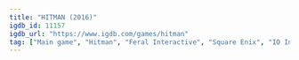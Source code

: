 ```yaml
---
title: "HITMAN (2016)"
igdb_id: 11157
igdb_url: "https://www.igdb.com/games/hitman"
tag: ["Main game", "Hitman", "Feral Interactive", "Square Enix", "IO Interactive", "Nixxes Software", "Sumo Digital", "Mi'pu'mi Games", "Shooter", "Tactical", "Adventure", "Single player", "Third person", "Action", "Stealth", "Open world"]
---
```

